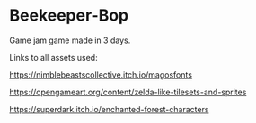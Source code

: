 # Beekeeper-Bop
Game jam game made in 3 days.

Links to all assets used:

https://nimblebeastscollective.itch.io/magosfonts

https://opengameart.org/content/zelda-like-tilesets-and-sprites

https://superdark.itch.io/enchanted-forest-characters
